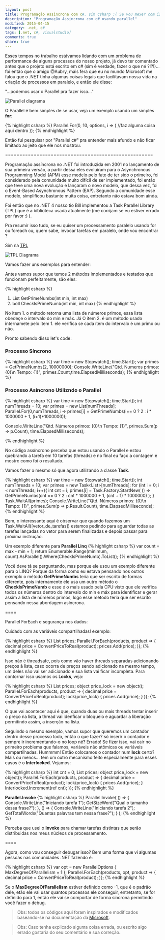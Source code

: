 ```yaml
---
layout: post
title: Programação Assincrona com c#, sim csharp :( Se vou mexer com isso é bom entender ne ?!
description: "Programação Assincrona com c# usando parallel"
modified: 2015-04-15
category: .net, c#
tags: [.net, c#, visualstudio]
comments: true
share: true
---
```



Esses tempos no trabalho estávamos lidando com um problema de performance de alguns
processos do nosso projeto, já devo ter comentado antes que o projeto está escrito em
c# (sim é verdade, fazer o que né ?!?!)... foi então que o amigo @Aubry, mais fera que eu no mundo Microsoft me falou que o .NET tinha algumas coisas legais que facilitavam nossa vida na criação de processos em paralelo, e então ele disse:

"...podemos usar o Parallel pra fazer isso..."

<p>

<img src="{{site.baseurl}}/img/posts/parallel-diagram.png" alt="Parallel diagrama">

</p>

O Parallel é bem simples de se usar, veja um exemplo usando um simples **for**:

{% highlight csharp %}
Parallel.For(0, 10, options, i =>
{
    //faz alguma coisa aqui dentro
});
{% endhighlight %}

Então fui pesquisar por "Parallel c#" pra entender mais afundo e não ficar limitado
ao jeito que ele nos mostrou.

====================================================

Programação assíncrona no .NET foi introduzida em 2001 no lançamento de sua primeira versão, a partir dessa eles evoluiram para o Asynchronous Programming Model (APM) esse modelo pelo fato de ter sido o primeiro, foi considerado pela comunidade muito difícil de ser implementado, foi então que teve uma nova evolução e lançaram o novo modelo, que dessa vez, foi o Event-Based Asynchronous Pattern (EAP). Segundo a comunidade esse modelo, simplificou bastante muita coisa, entretanto não estava bom ainda.

Foi então que no .NET 4 nosso tio Bill implementou a Task Parallel Library (TPL)
que é a biblioteca usada atualmente (me corrijam se eu estiver errado por favor :) ).

Pra resumir isso tudo, se eu quiser um processamento paralelo usando for ou foreach ou, quem sabe, invocar tarefas em paralelo, onde vou encontrar ?

Sim na [TPL](https://msdn.microsoft.com/en-us//library/dd460717)

<p>

<img src="{{site.baseurl}}/img/posts/tpl-diagram.png" alt="TPL Diagrama">

</p>

Vamos fazer uns exemplos para entender:

Antes vamos supor que temos 2 métodos implementados e testados que funcionam perfeitamente, são eles:

{% highlight csharp %}
1. List<int> GetPrimeNumbs(int min, int max)
2. boll CheckIsPrimeNumb(int min, int max)
{% endhighlight %}

No item 1. o método retorna uma lista de números primos, essa lista obedeçe o intervalo do min e máx.
Já O item 2. é um método usado internamete pelo item 1. ele verifica se cada ítem do intervalo é um primo ou não.

Pronto sabendo disso let's code:

### Processo Síncrono

{% highlight csharp %}
var time = new Stopwatch();
time.Start();
var primes = GetPrimeNumbs(2, 10000000);
Console.WriteLine("Qtd. Numeros primos: {0}\n Tempo: {1}", primes.Count,time.ElapsedMilliseconds);
{% endhighlight %}

### Processo Asíncrono Utilizndo o **Parallel**

{% highlight csharp %}
var time = new Stopwatch();
time.Start();
int numThreads = 10;
var primes = new List<int>[numThreads];
Parallel.For(0,numThreads,i => primes[i] = GetPrimeNumbs(i== 0 ? 2 : i * 1000000 + 1, (i+1)*1000000));

Console.WriteLine("Qtd. Números primos: {0}\n Tempo: {1}",
                      primes.Sum(p => p.Count),
                      time.ElapsedMilliseconds);

{% endhighlight %}

No código assíncrono perceba que estou usando o Parallel e estou quebrando a tarefa em 10 tarefas (threads) e no final eu faço a contagem e mostro como foi o resultado.

Vamos fazer o mesmo só que agora utilizando a classe **Task**.

{% highlight csharp %}
var time = new Stopwatch();
time.Start();
int numThreads = 10;
var primes = new Task<List<int>>[numThreads];
for (int i = 0; i < numThreads; i++){
    int cnt = i;
    primes[i] = Task.Factory.StartNew(
                  () => GetPrimeNumbs(cnt == 0 ? 2 : cnt * 1000000 + 1, (cnt + 1) * 1000000)
                );
}
Task.WaitAll(primes);
Console.WriteLine("Qtd. Números primos: {0}\n Tempo: {1}", primes.Sum(p => p.Result.Count), time.ElapsedMilliseconds);
{% endhighlight %}

Bem, o interessante aqui é observar que quando fazemos um Task.WaitAll([vetor_de_tarefas])
estamos pedindo para aguardar todas as tarefas lançadas no vetor para serem finalizadas e depois passar para próxima instrução.


Um exemplo diferente para **Parallel Linq**
{% highlight csharp %}
var count = max - min + 1;
return Enumerable.Range(minimum, count).AsParallel().Where(CheckIsPrimeNumb).ToList();
{% endhighlight %}

Você deve tá se perguntando, mas porque ele usou um exemplo diferente para o LINQ?
Porque da forma como eu estava pensando nos outros exemplo o método **GetPrimeNumbs** teria que ser escrito de formas diferente, pois internamente ele usa um outro método o **CheckIsPrimeNumb** e esse é o mais usado pela CPU visto que ele verifica todos os números
dentro do intervalo do min e máx para identificar e gerar assim a lista de números primos,
logo esse método teria que ser escrito pensando nessa abordagem asíncrona.


====

Parallel ForEach e segurança nos dados:

Cuidado com as variáveis compartilhadas!
exemplo:

{% highlight csharp %}
List<decimal> prices;
Parallel.ForEach(products, product =>
{
  decimal price = ConvertPriceToReal(product);
  prices.Add(price);
)};
{% endhighlight %}

Isso não é threadsafe, pois como vão haver threads separadas adicionando preços à lista,
caso ocorra de preços sendo adicionado na mesmo tempo, um deles não vai ser adicionado e sua lista vai ficar incompleta. Para contornar isso usamos os **Locks**, veja:

{% highlight csharp %}
List<decimal> prices;
object price_lock = new object();
Parallel.ForEach(products, product =>
{
  decimal price = ConvertPriceToReal(product);
  lock(price_lock)
  {
    prices.Add(price);
  }
)};
{% endhighlight %}

O que vai acontecer aqui é que, quando duas ou mais threads tentar inserir o preço na lista, a thread vai idenficar o bloqueio e aguardar a liberação permitindo assim, a inserção na lista.


Seguindo o mesmo exemplo, vamos supor que queremos um contador dentro desse processo todo,
então o que fazer? só inserir o contador e sempre ir incrementando-o no loop né? Errado!
Se fizer isso, vai cair no primeiro problema que falamos, variáveis não atômicas ou variáveis compartilhadas. Hummmm! Então colocamos o contador num **lock** certo? Mais ou menos... tem um outro mecanismo feito especialmente para esses casos é o **Interlocked**. Vejamos:

{% highlight csharp %}
int cnt = 0;
List<decimal> prices;
object price_lock = new object();
Parallel.ForEach(products, product =>
{
  decimal price = ConvertPriceToReal(product);
  lock(price_lock)
  {
    prices.Add(price);
  }
  Interlocked.Increment(ref cnt);
)};
{% endhighlight %}


**Parallel.Invoke**
{% highlight csharp %}
Parallel.Invoke(
  () =>
  {
     Console.WriteLine("Iniciando tarefa 1");
     GetSizeWord("Qual o tamanho dessa frase?");
  },
  () =>
  {
     Console.WriteLine("Iniciando tarefa 2");
     GetTotalWords("Quantas palavras tem nessa frase?");
  }
);
{% endhighlight %}

Perceba que usei o **Invoke** para chamar tarefas distintas que serão distribuidas nos meus núcleos de processamento.


====

Agora, como vou conseguir debugar isso?
Bem uma forma que vi algumas pessoas nas comunidades .NET fazendo é:

{% highlight csharp %}
var opt = new ParallelOptions { MaxDegreeOfParallelism = 1 };
Parallel.ForEach(products, opt, product =>
{
  decimal price = ConvertPriceToReal(product);
)};
{% endhighlight %}

Se o **MaxDegreeOfParallelism** estiver definido como -1, que é o padrão dele,
etão ele vai usar quantos processos ele conseguir, entretanto, se for definido para 1,
então ele vai se comportar de forma síncrona permitindo você fazer o debug.




> Obs: todos os códigos aqui foram inspirados e modificados baseando-se na documentação da [Microsoft](msdn.microsoft.com).


> Obs: Caso tenha explicado alguma coisa errada, ou escrito algo errado gostaria do seu comentário e sua correção.